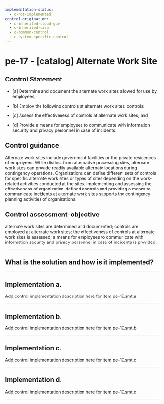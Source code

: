 ```yaml
---
implementation-status:
  - c-not-implemented
control-origination:
  - c-inherited-cloud-gov
  - c-inherited-cisa
  - c-common-control
  - c-system-specific-control
---
```


# pe-17 - \[catalog\] Alternate Work Site

## Control Statement

- \[a\] Determine and document the alternate work sites allowed for use by employees;

- \[b\] Employ the following controls at alternate work sites: controls;

- \[c\] Assess the effectiveness of controls at alternate work sites; and

- \[d\] Provide a means for employees to communicate with information security and privacy personnel in case of incidents.

## Control guidance

Alternate work sites include government facilities or the private residences of employees. While distinct from alternative processing sites, alternate work sites can provide readily available alternate locations during contingency operations. Organizations can define different sets of controls for specific alternate work sites or types of sites depending on the work-related activities conducted at the sites. Implementing and assessing the effectiveness of organization-defined controls and providing a means to communicate incidents at alternate work sites supports the contingency planning activities of organizations.

## Control assessment-objective

alternate work sites are determined and documented;
controls are employed at alternate work sites;
the effectiveness of controls at alternate work sites is assessed;
a means for employees to communicate with information security and privacy personnel in case of incidents is provided.

______________________________________________________________________

## What is the solution and how is it implemented?

<!-- Please leave this section blank and enter implementation details in the parts below. -->

______________________________________________________________________

## Implementation a.

Add control implementation description here for item pe-17_smt.a

______________________________________________________________________

## Implementation b.

Add control implementation description here for item pe-17_smt.b

______________________________________________________________________

## Implementation c.

Add control implementation description here for item pe-17_smt.c

______________________________________________________________________

## Implementation d.

Add control implementation description here for item pe-17_smt.d

______________________________________________________________________
